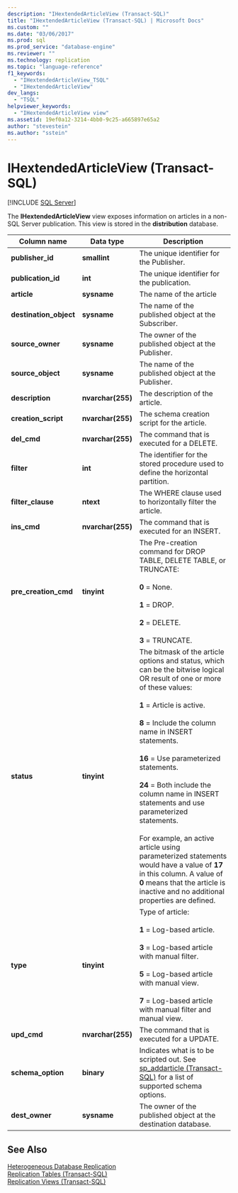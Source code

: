 ```yaml
---
description: "IHextendedArticleView (Transact-SQL)"
title: "IHextendedArticleView (Transact-SQL) | Microsoft Docs"
ms.custom: ""
ms.date: "03/06/2017"
ms.prod: sql
ms.prod_service: "database-engine"
ms.reviewer: ""
ms.technology: replication
ms.topic: "language-reference"
f1_keywords: 
  - "IHextendedArticleView_TSQL"
  - "IHextendedArticleView"
dev_langs: 
  - "TSQL"
helpviewer_keywords: 
  - "IHextendedArticleView view"
ms.assetid: 19ef0a12-3214-4bb0-9c25-a665897e65a2
author: "stevestein"
ms.author: "sstein"
---
```

# IHextendedArticleView (Transact-SQL)
[!INCLUDE [SQL Server](../../includes/applies-to-version/sqlserver.md)]

  The **IHextendedArticleView** view exposes information on articles in a non-SQL Server publication. This view is stored in the **distribution** database.  
  
|Column name|Data type|Description|  
|-----------------|---------------|-----------------|  
|**publisher_id**|**smallint**|The unique identifier for the Publisher.|  
|**publication_id**|**int**|The unique identifier for the publication.|  
|**article**|**sysname**|The name of the article|  
|**destination_object**|**sysname**|The name of the published object at the Subscriber.|  
|**source_owner**|**sysname**|The owner of the published object at the Publisher.|  
|**source_object**|**sysname**|The name of the published object at the Publisher.|  
|**description**|**nvarchar(255)**|The description of the article.|  
|**creation_script**|**nvarchar(255)**|The schema creation script for the article.|  
|**del_cmd**|**nvarchar(255)**|The command that is executed for a DELETE.|  
|**filter**|**int**|The identifier for the stored procedure used to define the horizontal partition.|  
|**filter_clause**|**ntext**|The WHERE clause used to horizontally filter the article.|  
|**ins_cmd**|**nvarchar(255)**|The command that is executed for an INSERT.|  
|**pre_creation_cmd**|**tinyint**|The Pre-creation command for DROP TABLE, DELETE TABLE, or TRUNCATE:<br /><br /> **0** = None.<br /><br /> **1** = DROP.<br /><br /> **2** = DELETE.<br /><br /> **3** = TRUNCATE.|  
|**status**|**tinyint**|The bitmask of the article options and status, which can be the bitwise logical OR result of one or more of these values:<br /><br /> **1** = Article is active.<br /><br /> **8** = Include the column name in INSERT statements.<br /><br /> **16** = Use parameterized statements.<br /><br /> **24** = Both include the column name in INSERT statements and use parameterized statements.<br /><br /> For example, an active article using parameterized statements would have a value of **17** in this column. A value of **0** means that the article is inactive and no additional properties are defined.|  
|**type**|**tinyint**|Type of article:<br /><br /> **1** = Log-based article.<br /><br /> **3** = Log-based article with manual filter.<br /><br /> **5** = Log-based article with manual view.<br /><br /> **7** = Log-based article with manual filter and manual view.|  
|**upd_cmd**|**nvarchar(255)**|The command that is executed for a UPDATE.|  
|**schema_option**|**binary**|Indicates what is to be scripted out. See [sp_addarticle &#40;Transact-SQL&#41;](../../relational-databases/system-stored-procedures/sp-addarticle-transact-sql.md) for a list of supported schema options.|  
|**dest_owner**|**sysname**|The owner of the published object at the destination database.|  
  
## See Also  
 [Heterogeneous Database Replication](../../relational-databases/replication/non-sql/heterogeneous-database-replication.md)   
 [Replication Tables &#40;Transact-SQL&#41;](../../relational-databases/system-tables/replication-tables-transact-sql.md)   
 [Replication Views &#40;Transact-SQL&#41;](../../relational-databases/system-views/replication-views-transact-sql.md)  
  
  
